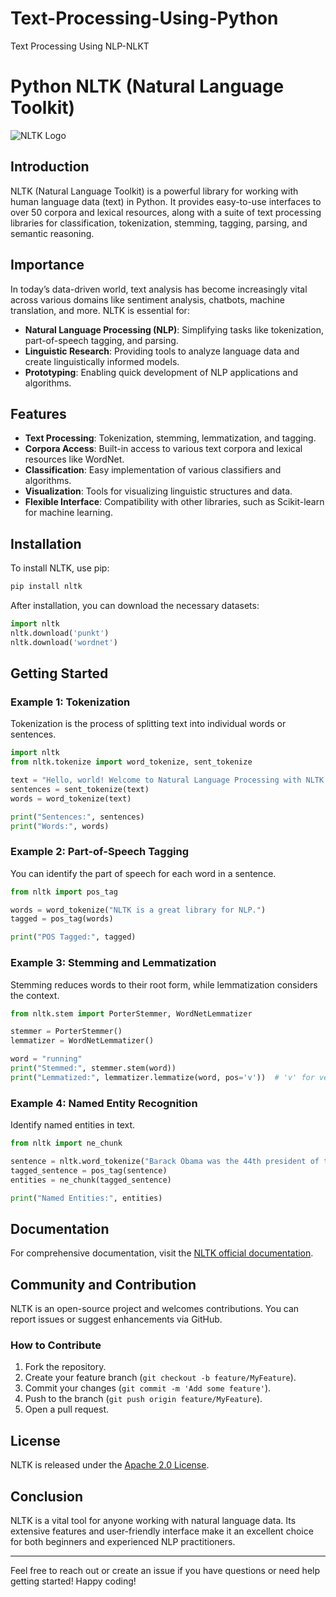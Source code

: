 # Text-Processing-Using-Python
Text Processing Using NLP-NLKT

# Python NLTK (Natural Language Toolkit)

![NLTK Logo](https://www.nltk.org/images/nltk_logo.png)

## Introduction

NLTK (Natural Language Toolkit) is a powerful library for working with human language data (text) in Python. It provides easy-to-use interfaces to over 50 corpora and lexical resources, along with a suite of text processing libraries for classification, tokenization, stemming, tagging, parsing, and semantic reasoning.

## Importance

In today’s data-driven world, text analysis has become increasingly vital across various domains like sentiment analysis, chatbots, machine translation, and more. NLTK is essential for:

- **Natural Language Processing (NLP)**: Simplifying tasks like tokenization, part-of-speech tagging, and parsing.
- **Linguistic Research**: Providing tools to analyze language data and create linguistically informed models.
- **Prototyping**: Enabling quick development of NLP applications and algorithms.

## Features

- **Text Processing**: Tokenization, stemming, lemmatization, and tagging.
- **Corpora Access**: Built-in access to various text corpora and lexical resources like WordNet.
- **Classification**: Easy implementation of various classifiers and algorithms.
- **Visualization**: Tools for visualizing linguistic structures and data.
- **Flexible Interface**: Compatibility with other libraries, such as Scikit-learn for machine learning.

## Installation

To install NLTK, use pip:

```bash
pip install nltk
```

After installation, you can download the necessary datasets:

```python
import nltk
nltk.download('punkt')
nltk.download('wordnet')
```

## Getting Started

### Example 1: Tokenization

Tokenization is the process of splitting text into individual words or sentences.

```python
import nltk
from nltk.tokenize import word_tokenize, sent_tokenize

text = "Hello, world! Welcome to Natural Language Processing with NLTK."
sentences = sent_tokenize(text)
words = word_tokenize(text)

print("Sentences:", sentences)
print("Words:", words)
```

### Example 2: Part-of-Speech Tagging

You can identify the part of speech for each word in a sentence.

```python
from nltk import pos_tag

words = word_tokenize("NLTK is a great library for NLP.")
tagged = pos_tag(words)

print("POS Tagged:", tagged)
```

### Example 3: Stemming and Lemmatization

Stemming reduces words to their root form, while lemmatization considers the context.

```python
from nltk.stem import PorterStemmer, WordNetLemmatizer

stemmer = PorterStemmer()
lemmatizer = WordNetLemmatizer()

word = "running"
print("Stemmed:", stemmer.stem(word))
print("Lemmatized:", lemmatizer.lemmatize(word, pos='v'))  # 'v' for verb
```

### Example 4: Named Entity Recognition

Identify named entities in text.

```python
from nltk import ne_chunk

sentence = nltk.word_tokenize("Barack Obama was the 44th president of the United States.")
tagged_sentence = pos_tag(sentence)
entities = ne_chunk(tagged_sentence)

print("Named Entities:", entities)
```

## Documentation

For comprehensive documentation, visit the [NLTK official documentation](https://www.nltk.org/documentation.html).

## Community and Contribution

NLTK is an open-source project and welcomes contributions. You can report issues or suggest enhancements via GitHub.

### How to Contribute

1. Fork the repository.
2. Create your feature branch (`git checkout -b feature/MyFeature`).
3. Commit your changes (`git commit -m 'Add some feature'`).
4. Push to the branch (`git push origin feature/MyFeature`).
5. Open a pull request.

## License

NLTK is released under the [Apache 2.0 License](https://opensource.org/licenses/Apache-2.0).

## Conclusion

NLTK is a vital tool for anyone working with natural language data. Its extensive features and user-friendly interface make it an excellent choice for both beginners and experienced NLP practitioners.

---

Feel free to reach out or create an issue if you have questions or need help getting started! Happy coding!